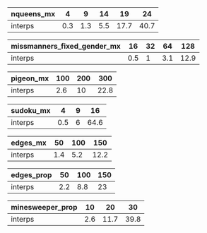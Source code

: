
| nqueens_mx   |   4 |   9 |   14 |   19 |   24 |
|--------------|-----|-----|------|------|------|
| interps      | 0.3 | 1.3 |  5.5 | 17.7 | 40.7 |

| missmanners_fixed_gender_mx   |   16 |   32 |   64 |   128 |
|-------------------------------|------|------|------|-------|
| interps                       |  0.5 |    1 |  3.1 |  12.9 |

| pigeon_mx   |   100 |   200 |   300 |
|-------------|-------|-------|-------|
| interps     |   2.6 |    10 |  22.8 |

| sudoku_mx   |   4 |   9 |   16 |
|-------------|-----|-----|------|
| interps     | 0.5 |   6 | 64.6 |

| edges_mx   |   50 |   100 |   150 |
|------------|------|-------|-------|
| interps    |  1.4 |   5.2 |  12.2 |

| edges_prop   |   50 |   100 |   150 |
|--------------|------|-------|-------|
| interps      |  2.2 |   8.8 |    23 |

| minesweeper_prop   |   10 |   20 |   30 |
|--------------------|------|------|------|
| interps            |  2.6 | 11.7 | 39.8 |
